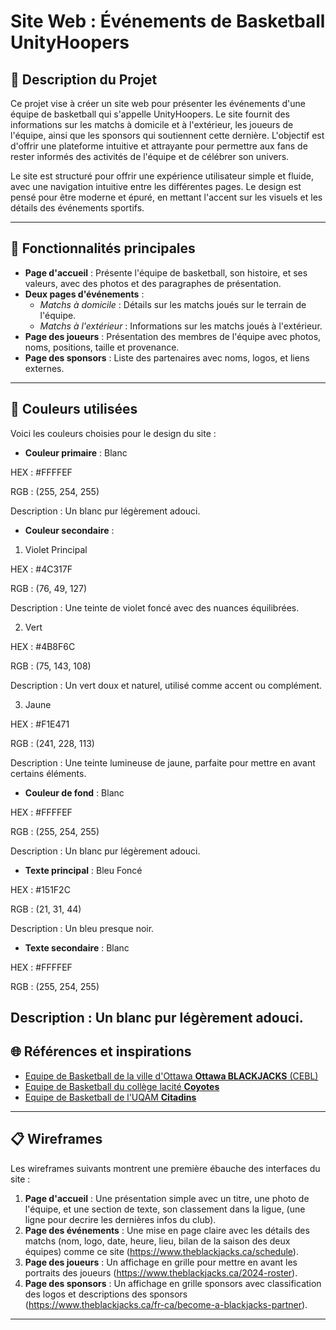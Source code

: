 # Site Web : Événements de Basketball UnityHoopers

## 📖 Description du Projet
Ce projet vise à créer un site web pour présenter les événements d'une équipe de basketball qui s'appelle UnityHoopers. Le site fournit des informations sur les matchs à domicile et à l'extérieur, les joueurs de l'équipe, ainsi que les sponsors qui soutiennent cette dernière. L'objectif est d'offrir une plateforme intuitive et attrayante pour permettre aux fans de rester informés des activités de l'équipe et de célébrer son univers.

Le site est structuré pour offrir une expérience utilisateur simple et fluide, avec une navigation intuitive entre les différentes pages. Le design est pensé pour être moderne et épuré, en mettant l'accent sur les visuels et les détails des événements sportifs.

---

## 🌟 Fonctionnalités principales
- **Page d'accueil** : Présente l'équipe de basketball, son histoire, et ses valeurs, avec des photos et des paragraphes de présentation.
- **Deux pages d'événements** :
  - *Matchs à domicile* : Détails sur les matchs joués sur le terrain de l'équipe.
  - *Matchs à l'extérieur* : Informations sur les matchs joués à l'extérieur.
- **Page des joueurs** : Présentation des membres de l'équipe avec photos, noms, positions, taille et provenance.
- **Page des sponsors** : Liste des partenaires avec noms, logos, et liens externes.

---

## 🎨 Couleurs utilisées
Voici les couleurs choisies pour le design du site :
- **Couleur primaire** : 
Blanc

HEX : #FFFFEF

RGB : (255, 254, 255)

Description : Un blanc pur légèrement adouci.

- **Couleur secondaire** : 

1. Violet Principal

HEX : #4C317F

RGB : (76, 49, 127)

Description : Une teinte de violet foncé avec des nuances équilibrées.

2. Vert

HEX : #4B8F6C

RGB : (75, 143, 108)

Description : Un vert doux et naturel, utilisé comme accent ou complément.

3. Jaune

HEX : #F1E471

RGB : (241, 228, 113)

Description : Une teinte lumineuse de jaune, parfaite pour mettre en avant certains éléments.


- **Couleur de fond** : 
Blanc

HEX : #FFFFEF

RGB : (255, 254, 255)

Description : Un blanc pur légèrement adouci.

- **Texte principal** : 
Bleu Foncé

HEX : #151F2C

RGB : (21, 31, 44)

Description : Un bleu presque noir.

- **Texte secondaire** : 
Blanc

HEX : #FFFFEF

RGB : (255, 254, 255)

Description : Un blanc pur légèrement adouci.
---


## 🌐 Références et inspirations
- [Equipe de Basketball de la ville d'Ottawa **Ottawa BLACKJACKS** (CEBL)](https://www.theblackjacks.ca/become-a-blackjacks-partner)
- [Equipe de Basketball du  collège lacité **Coyotes**](https://www.mescoyotes.ca/landing/index)
- [Equipe de Basketball de l'UQAM **Citadins**](https://citadins.uqam.ca/)


---

## 📋 Wireframes
Les wireframes suivants montrent une première ébauche des interfaces du site :
1. **Page d'accueil** : Une présentation simple avec un titre, une photo de l'équipe, et une section de texte,  son classement dans la ligue, (une ligne pour decrire les dernières infos du club).  
2. **Page des événements** : Une mise en page claire avec les détails des matchs (nom, logo, date, heure, lieu, bilan de la saison des deux équipes) comme ce site (https://www.theblackjacks.ca/schedule).  
3. **Page des joueurs** : Un affichage en grille pour mettre en avant les portraits des joueurs (https://www.theblackjacks.ca/2024-roster).  
4. **Page des sponsors** : Un affichage en grille sponsors avec classification  des logos et descriptions des sponsors (https://www.theblackjacks.ca/fr-ca/become-a-blackjacks-partner).



---


